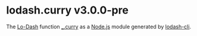 # lodash.curry v3.0.0-pre

The [Lo-Dash](https://lodash.com/) function [_.curry](http://lodash.com/docs#curry) as a [Node.js](http://nodejs.org/) module generated by [lodash-cli](https://www.npmjs.com/package/lodash-cli).

